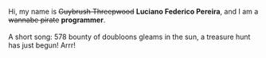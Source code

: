 Hi, my name is ~~Guybrush Threepwood~~ **Luciano Federico Pereira**, and I am a ~~wannabe pirate~~ **programmer**.<br><br>A short song: 578 bounty of doubloons gleams in the sun, a treasure hunt has just begun! Arrr!
